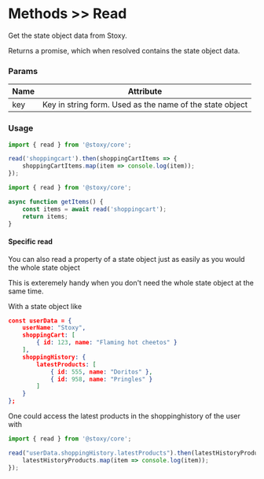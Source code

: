 # Methods >> Read

Get the state object data from Stoxy.

Returns a promise, which when resolved contains the state object data.

### Params

| Name | Attribute                                                |
| ---- | -------------------------------------------------------- |
| key  | Key in string form. Used as the name of the state object |

### Usage

```js copy
import { read } from '@stoxy/core';

read('shoppingcart').then(shoppingCartItems => {
    shoppingCartItems.map(item => console.log(item));
});
```

```js copy
import { read } from '@stoxy/core';

async function getItems() {
    const items = await read('shoppingcart');
    return items;
}
```

#### Specific read

You can also read a property of a state object just as easily as you would the whole state object

This is exteremely handy when you don't need the whole state object at the same time.

With a state object like

```json copy
const userData = {
    userName: "Stoxy",
    shoppingCart: [
        { id: 123, name: "Flaming hot cheetos" }
    ],
    shoppingHistory: {
        latestProducts: [
            { id: 555, name: "Doritos" },
            { id: 958, name: "Pringles" }
        ]
    }
};
```

One could access the latest products in the shoppinghistory of the user with


```js copy
import { read } from '@stoxy/core';

read("userData.shoppingHistory.latestProducts").then(latestHistoryProducts => {
    latestHistoryProducts.map(item => console.log(item));
});
```
